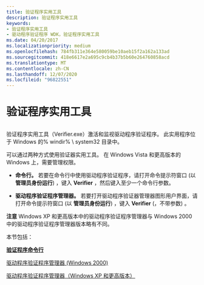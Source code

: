 ```yaml
---
title: 验证程序实用工具
description: 验证程序实用工具
keywords:
- 验证程序实用工具
- 驱动程序验证程序 WDK，验证程序实用工具
ms.date: 04/20/2017
ms.localizationpriority: medium
ms.openlocfilehash: 784fb311e364e580059be10aeb15f2a162a133ad
ms.sourcegitcommit: 418e6617e2a695c9cb4b37b5b60e264760858acd
ms.translationtype: MT
ms.contentlocale: zh-CN
ms.lasthandoff: 12/07/2020
ms.locfileid: "96822551"
---
```

# <a name="the-verifier-utility"></a>验证程序实用工具


## <span id="ddk_the_verifier_utility_tools"></span><span id="DDK_THE_VERIFIER_UTILITY_TOOLS"></span>


验证程序实用工具（Verifier.exe）激活和监视驱动程序验证程序。 此实用程序位于 Windows 的% windir% \\ system32 目录中。

可以通过两种方式使用验证器实用工具。 在 Windows Vista 和更高版本的 Windows 上，需要管理权限。

-   **命令行。** 若要在命令行中使用驱动程序验证程序，请打开命令提示符窗口 (以 **管理员身份运行**) ，键入 **Verifier** ，然后键入至少一个命令行参数。

-   **驱动程序验证程序管理器。** 若要打开驱动程序验证器管理器图形用户界面，请打开命令提示符窗口 (以 **管理员身份运行**) ，键入 **Verifier** (，不带参数) 。

**注意**   Windows XP 和更高版本中的驱动程序验证程序管理器与 Windows 2000 中的驱动程序验证程序管理器版本略有不同。

 

本节包括：

[**验证程序命令行**](verifier-command-line.md)

[驱动程序验证程序管理器 (Windows 2000)](driver-verifier-manager--windows-2000-.md)

[驱动程序验证程序管理器（Windows XP 和更高版本）](driver-verifier-manager--windows-xp-and-later-.md)

 

 





